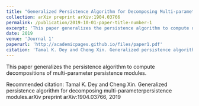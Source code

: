 ```yaml
---
title: "Generalized Persistence Algorithm for Decomposing Multi-parameter Persistence Modules"
collection: arXiv preprint arXiv:1904.03766
permalink: /publication/2019-10-01-paper-title-number-1
excerpt: 'This paper generalizes the persistence algorithm to compute decompositions of multi-parameter persistence modules. '
date: 2019
venue: 'Journal 1'
paperurl: 'http://academicpages.github.io/files/paper1.pdf'
citation: 'Tamal K. Dey and Cheng Xin. Generalized persistence algorithm for decomposing multi-parameterpersistence modules.arXiv preprint arXiv:1904.03766, 2019'
---
```

This paper generalizes the persistence algorithm to compute decompositions of multi-parameter persistence modules. 

<!-- [Download paper here](http://academicpages.github.io/files/paper1.pdf) -->

Recommended citation: Tamal K. Dey and Cheng Xin. Generalized persistence algorithm for decomposing multi-parameterpersistence modules.arXiv preprint arXiv:1904.03766, 2019